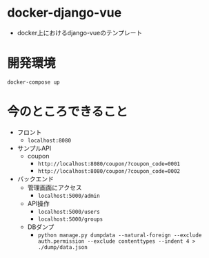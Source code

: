 # docker-django-vue

- docker上におけるdjango-vueのテンプレート

# 開発環境
```
docker-compose up
```

# 今のところできること
- フロント
  - `localhost:8080`
- サンプルAPI
  - coupon
    - `http://localhost:8080/coupon/?coupon_code=0001`
    - `http://localhost:8080/coupon/?coupon_code=0002`
- バックエンド
  - 管理画面にアクセス
    - `localhost:5000/admin`
  - API操作
    - `localhost:5000/users`
    - `localhost:5000/groups`
  - DBダンプ
    - `python manage.py dumpdata --natural-foreign --exclude auth.permission --exclude contenttypes --indent 4 > ./dump/data.json`